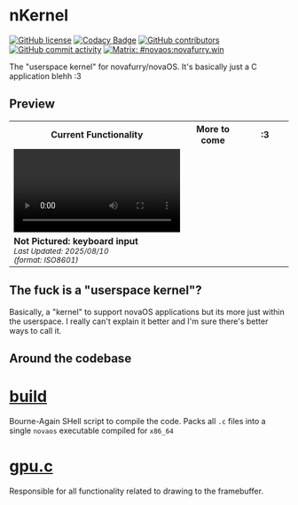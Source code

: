 # nKernel
[![GitHub license](https://img.shields.io/github/license/novafurry/nKernel)](https://github.com/novafurry/nKernel/blob/master/LICENSE)
[![Codacy Badge](https://app.codacy.com/project/badge/Grade/85b7b1d7493544fb8175f73686663979)](https://app.codacy.com/gh/novafurry/nKernel/dashboard?utm_source=gh&utm_medium=referral&utm_content=&utm_campaign=Badge_grade)
[![GitHub contributors](https://img.shields.io/github/contributors/novafurry/nKernel)](https://github.com/novafurry/nKernel/graphs/contributors)
[![GitHub commit activity](https://img.shields.io/github/commit-activity/m/novafurry/nKernel)](https://github.com/novafurry/nKernel/commits)
[![Matrix: #novaos:novafurry.win](https://img.shields.io/matrix/novaos%3Anovafurry.win?server_fqdn=matrix.novafurry.win&fetchMode=summary&style=flat&label=Matrix%3A%20%23novaos%3Anovafurry.win&link=https%3A%2F%2Fmatrix.to%2F%23%2F%2523novaos%3Anovafurry.win)](https://matrix.to/#/#novaos:novafurry.win)

The "userspace kernel" for novafurry/novaOS. It's basically just a C application blehh :3

## Preview
<table>
  <tr>
    <th>Current Functionality</th>
    <th>More to come</th>
    <th> :3 </th>
  </tr>
  <tr>
    <td width="33.33%">
      <video src="https://github.com/user-attachments/assets/2eca7c1f-8ab7-42ab-9d37-712eea88132f" 
          controls></video>
    </td>
    <td width="33.33%"></td>
    <td width="33.33%"></td>
  </tr>
  <tr>
    <td><b>Not Pictured: keyboard input</b><br><small><i>Last Updated: 2025/08/10 <br>(format: ISO8601)</i></small></td>
    <td></td>
    <td></td>
  </tr>
</table>

## The fuck is a "userspace kernel"?
Basically, a "kernel" to support novaOS applications but its more just within the userspace. I really can't explain it better and I'm sure there's better ways to call it.

## Around the codebase
# [build](build)
Bourne-Again SHell script to compile the code. Packs all `.c` files into a single `novaos` executable compiled for `x86_64`
# [gpu.c](gpu.c)
Responsible for all functionality related to drawing to the framebuffer.




